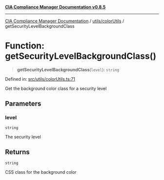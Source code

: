 [**CIA Compliance Manager Documentation v0.8.5**](../../../README.md)

***

[CIA Compliance Manager Documentation](../../../modules.md) / [utils/colorUtils](../README.md) / getSecurityLevelBackgroundClass

# Function: getSecurityLevelBackgroundClass()

> **getSecurityLevelBackgroundClass**(`level`): `string`

Defined in: [src/utils/colorUtils.ts:71](https://github.com/Hack23/cia-compliance-manager/blob/3ae0301247f765ba03c8c0fe645db4718bb8af76/src/utils/colorUtils.ts#L71)

Get the background color class for a security level

## Parameters

### level

`string`

The security level

## Returns

`string`

CSS class for the background color
